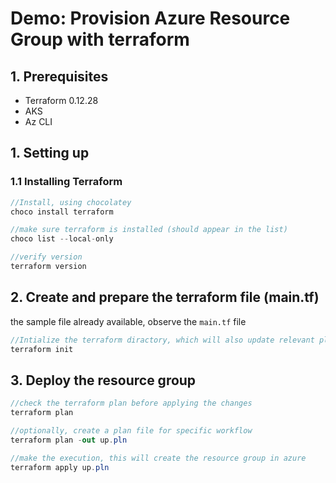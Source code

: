 
# Demo: Provision Azure Resource Group with terraform


## 1. Prerequisites
* Terraform 0.12.28
* AKS
* Az CLI


## 1. Setting up

### 1.1 Installing Terraform

```c#
//Install, using chocolatey
choco install terraform

//make sure terraform is installed (should appear in the list)
choco list --local-only

//verify version
terraform version
```

## 2. Create and prepare the terraform file (main.tf)
the sample file already available, observe the `main.tf` file

```c#
//Intialize the terraform diractory, which will also update relevant plugins / providers, specified in the tf file.
terraform init
```

## 3. Deploy the resource group
```c#
//check the terraform plan before applying the changes
terraform plan

//optionally, create a plan file for specific workflow
terraform plan -out up.pln

//make the execution, this will create the resource group in azure
terraform apply up.pln

```
